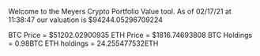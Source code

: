 Welcome to the Meyers Crypto Portfolio Value tool. 
As of 02/17/21 at 11:38:47 our valuation is $94244.05296709224 

BTC Price = $51202.02900935
 ETH Price = $1816.74693808
                  BTC Holdings = 0.98BTC
 ETH holdings = 24.255477532ETH 
